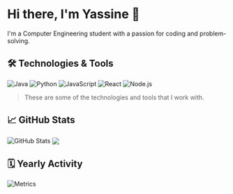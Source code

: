 # Hi there, I'm Yassine 👋

I'm a Computer Engineering student with a passion for coding and problem-solving.

## 🛠️ Technologies & Tools

![Java](https://img.shields.io/badge/-Java-red?style=flat-square&logo=Java)
![Python](https://img.shields.io/badge/-Python-yellow?style=flat-square&logo=Python)
![JavaScript](https://img.shields.io/badge/-JavaScript-blue?style=flat-square&logo=JavaScript)
![React](https://img.shields.io/badge/-React-green?style=flat-square&logo=react)
![Node.js](https://img.shields.io/badge/-Node.js-black?style=flat-square&logo=Node.js)

> These are some of the technologies and tools that I work with.

## 📈 GitHub Stats

<img align="center" src="https://github-readme-stats.vercel.app/api?username=[nom_utilisateur]&show_icons=true&count_private=true&theme=radical" alt="GitHub Stats" />

<img align="center" src="https://github-readme-stats.vercel.app/api/top-langs/?username=[nom_utilisateur]&layout=compact&count_private=true&theme=radical" />

## 🗓️ Yearly Activity

![Metrics](https://metrics.lecoq.io/[nom_utilisateur]?template=classic&base.community=0&languages=1&isocalendar=1&isocalendar.duration=full-year&config.timezone=Europe%2FParis)


